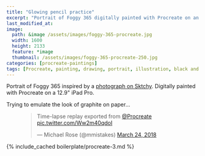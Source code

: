 ```yaml
---
title: "Glowing pencil practice"
excerpt: "Portrait of Foggy 365 digitally painted with Procreate on an iPad."
last_modified_at:
image: 
  path: &image /assets/images/foggy-365-procreate.jpg
  width: 1600
  height: 2133
  feature: *image
  thumbnail: /assets/images/foggy-365-procreate-250.jpg
categories: [procreate-paintings]
tags: [Procreate, painting, drawing, portrait, illustration, black and white, time lapse]
---
```


Portrait of Foggy 365 inspired by a [photograph on Sktchy](http://sktchy.com/QFzi9D ). Digitally painted with Procreate on a 12.9" iPad Pro.

Trying to emulate the look of graphite on paper...

<figure>
  <blockquote class="twitter-tweet" data-conversation="none" data-lang="en"><p lang="en" dir="ltr">Time-lapse replay exported from <a href="https://twitter.com/Procreate?ref_src=twsrc%5Etfw">@Procreate</a> <a href="https://t.co/Ww2m40qdoI">pic.twitter.com/Ww2m40qdoI</a></p>&mdash; Michael Rose (@mmistakes) <a href="https://twitter.com/mmistakes/status/977574457278640128?ref_src=twsrc%5Etfw">March 24, 2018</a></blockquote>
  <script async src="https://platform.twitter.com/widgets.js" charset="utf-8"></script>
</figure>

{% include_cached boilerplate/procreate-3.md %}

